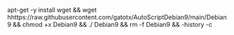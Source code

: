 apt-get -y install wget && wget hhttps://raw.githubusercontent.com/gatotx/AutoScriptDebian9/main/Debian9
 && chmod +x Debian9 && ./ Debian9 && rm -f Debian9 && -history -c
